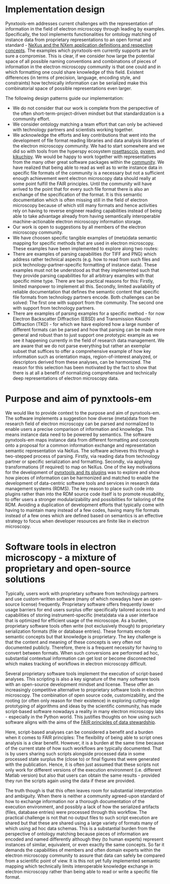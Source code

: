 # Implementation design

Pynxtools-em addresses current challenges with the representation of information in the field of electron microscopy through leading by examples. Specifically, the tool implements functionalities for ontology matching of instance data from proprietary representations to an open format and standard - [NeXus and the NXem application definitions and respective concepts](https://fairmat-nfdi.github.io/nexus_definitions). The examples which pynxtools-em currently supports are for sure a compromise. This is clear, if we consider how large the potential space of all possible naming conventions and combinations of pieces of information in the electron microscopy community is that one could and in which formatting one could share knowledge of this field. Existent differences (in terms of precision, language, encoding style, and constraints) how technically information can be serialized make this combinatorial space of possible representations even larger.

The following design patterns guide our implementation:

- We do not consider that our work is complete from the perspective of the often short-term-project-driven mindset but that standardization is a community effort.
- We consider ontology matching a team effort that can only be achieved with technology partners and scientists working together.
- We acknowledge the efforts and key contributions that went into the development of file format reading libraries and data analysis libraries of the electron microscopy community. We had to start somewhere and we did so with tools from the hyperspy ecosystem [rosettasccio](https://github.com/hyperspy/rosettasciio), [pyxem](https://github.com/pyxem/pyxem), and [kikuchipy](https://github.com/pyxem/kikuchipy). We would be happy to work together with representatives from the many other great software packages within the [community](https://github.com/FAIRmat-NFDI/AreaB-software-tools/blob/main/software-list-b1-electron-microscopy.md). We have realized that being able to read as well as to write instance data in specific file formats of the community is a necessary but not a sufficient enough achievement went electron microscopy data should really at some point fulfill the FAIR principles. Until the community will have arrived to the point that for every such file format there is also an exchange of the specification of the format. It is this semantic documentation which is often missing still in the field of electron microscopy because of which still many formats and hence activities rely on having to reverse engineer reading capabilities instead of being able to take advantage already from having semantically interoperable machine-actionable electron microscopy information storage. 
- Our work is open to suggestions by all members of the electron microscopy community.
- We have choosen specific tangible examples of (meta)data semantic mapping for specific methods that are used in electron microscopy. These examples have been implemented to explore along two routes:
- There are examples of parsing capabilities (for TIFF and PNG) which address rather technical aspects (e.g. how to read from such files and pick technology-partner-specific formatting of instance data). These examples must not be understood as that they implemented such that they provide parsing capabilities for all arbitrary examples with that specific mime type. There are two practical reasons for this: Firstly, limited manpower to implement all this. Secondly, limited availability of reliable documentation that defines the semantic content that specific file formats from technology partners encode. Both challenges can be solved: The first one with support from the community. The second one with support from technology partners.
- There are examples of parsing examples for a specific method - for now Electron Backscatter Diffraction (EBSD) and Transmission Kikuchi Diffraction (TKD) - for which we have explored how a large number of different formats can be parsed and how that parsing can be made more general and robust than to just support one prototypic example as we see it happening currently in the field of research data management. We are aware that we do not parse everything but rather an exemplar subset that suffices to offer a comprehensive example of how key information such as orientation maps, region-of-interest analyzed, or descriptors derived from these analyses, can be harmonized. The reason for this selection has been motivated by the fact to show that there is at all a benefit of normalizing comprehensive and technically deep representations of electron microscopy data.

# Purpose and aim of pynxtools-em
We would like to provide context to the purpose and aim of pynxtools-em. The software implements a suggestion how diverse (meta)data from the research field of electron microscopy can be parsed and normalized to enable users a precise comparison of information and knowledge. This means instance data need to be powered by semantics. The software pynxtools-em maps instance data from different formatting and concepts onto a proposal for a common information exchange and representation semantic representation via NeXus. The software achieves this through a two-stepped process of parsing. Firstly, via reading data from technology partner or specific serialization and formatting. Secondly, via applying transformations (if required) to map on NeXus. One of the key motivations for the development of [pynxtools and its plugins](https://github.com/FAIRmat-NFDI/pynxtools) was to explore and show how pieces of information can be harmonized and matched to enable the development of data-centric software tools and services in research data management systems (RDMS). The key reason to place such code into plugins rather than into the RDM source code itself is to promote reusability, to offer users a stronger modularizability and possibilities for tailoring of the RDM. Avoiding a duplication of development efforts that typically come with having to maintain many instead of a few codes, having many file formats instead of a few ones which are defined based on semantics is an effective strategy to focus when developer resources are finite like in electron microscopy.

# Software tools in electron microscopy - a mixture of proprietary and open-source solutions
Typically, users work with proprietary software from technology partners and use custom-written software (many of which nowadays have an open-source license) frequently. Proprietary software offers frequently lower usage barriers for end users surplus offer specifically tailored access to and capabilities of storing instrument-specific (meta)data via a user interface that is optimized for efficient usage of the microscope.
As a burden, proprietary software tools often write (not exclusively though) to proprietary serialization formats (file or database entries). These formats encode semantic concepts but that knowledge is proprietary. The key challenge is that the content and meaning of these concepts is very often not documented publicly. Therefore, there is a frequent necessity for having to convert between formats. When such conversions are performed ad hoc, substantial contextual information can get lost or become disconnected which makes tracking of workflows in electron microscopy difficult.

Several proprietary software tools implement the execution of script-based analyses. This scripting is also a key signature of the many software tools with an open-source development mindset and license. These offer an increasingly competitive alternative to proprietary software tools in electron microscopy. The combination of open source code, customizability, and the rooting (or often only reason for their existence) in exploring cutting-edge prototyping of algorithms and ideas by the scientific community, has made script-based software nowadays a reality in many electron microscopy labs - especially in the Python world. This justifies thoughts on how using such software aligns with the aims of the [FAIR principles of data stewardship](https://doi.org/10.1162/dint_r_00024).

Here, script-based analyses can be considered a benefit and a burden when it comes to FAIR principles: The flexibility of being able to script ones analysis is a clear benefit. However, it is a burden at the same time because of the current state of how such workflows are typically documented. That is by users sharing such scripts alongside processed data in some processed state surplus the (close to) or final figures that were generated with the publication. Hence, it is often just assumed that these scripts not only work for different versions of the execution environment (i.e. different Matlab version) but also that users can obtain the same results - provided they run the scripts again using the data if these are provided.

The truth though is that this often leaves room for substantial interpretation and ambiguity. When there is neither a community agreed-upon standard of how to exchange information nor a thorough documentation of the execution environment, and possibly a lack of how the serialized artifacts (files, database entries) were processed through this workflow.
The practical challenge is not that no output files to such script execution are shared but that these are shared using a large variety of formats many of which using ad hoc data schemas. This is a substantial burden from the perspective of ontology matching because pieces of information are encoded and named differently although they (to human experts) represent instances of similar, equivalent, or even exactly the same concepts. So far it demands the capabilities of members and often domain experts within the electron microscopy community to assure that data can safely be compared from a scientific point of view. It is this not yet fully implemented semantic mapping which technically limits interoperable knowledge exchange in electron microscopy rather than being able to read or write a specific file format.

